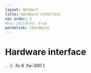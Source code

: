 ```yaml
---
layout: default
title: Hardware interface
nav_order: 5
#has_children: true
permalink: /hardware
---
```

# Hardware interface

...
{: .fs-6 .fw-300 }

